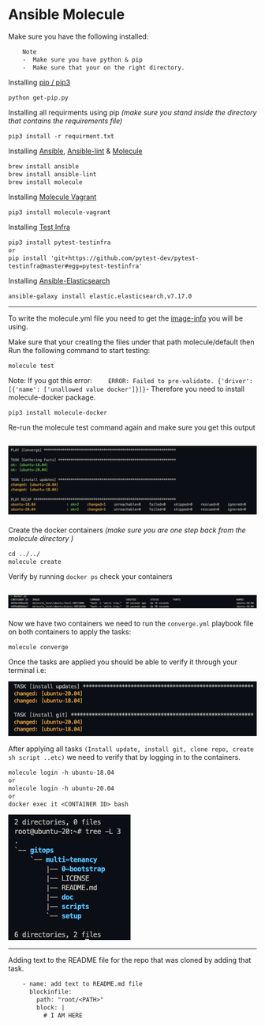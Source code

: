 # Ansible Molecule

Make sure you have the following installed:

        Note
        -  Make sure you have python & pip 
        -  Make sure that your on the right directory.

Installing [pip / pip3](https://github.com/pypa/pip)

```
python get-pip.py
```

Installing all requirments using pip _(make sure you stand inside the directory that contains the requirements file)_

```
pip3 install -r requirment.txt
```

Installing [Ansible](https://github.com/ansible/ansible.git), [Ansible-lint](https://github.com/ansible-community/ansible-lint.git) & [Molecule](https://github.com/ansible-community/molecule.git)

```
brew install ansible
brew install ansible-lint
brew install molecule
```

Installing [Molecule Vagrant](https://github.com/ansible-community/molecule-vagrant.git)

```
pip3 install molecule-vagrant
```

Installing [Test Infra](https://github.com/pytest-dev/pytest-testinfra.git)

```
pip3 install pytest-testinfra
or
pip install 'git+https://github.com/pytest-dev/pytest-testinfra@master#egg=pytest-testinfra'
```

Installing [Ansible-Elasticsearch](https://github.com/elastic/ansible-elasticsearch.git)

```
ansible-galaxy install elastic.elasticsearch,v7.17.0
```
---
To write the molecule.yml file you need to get the [image-info](https://hub.docker.com/_/ubuntu) you will be using.

Make sure that your creating the files under that path molecule/default then Run the following command to start testing:
```
molecule test
```
   Note: If you got this error:
         ```    
         ERROR: Failed to pre-validate. {'driver': [{'name': ['unallowed value docker']}]}
         ```- Therefore you need to install molecule-docker package.

```
pip3 install molecule-docker
```

Re-run the molecule test command again and make sure you get this output

![alt test](images/test1.png)
---

Create the docker containers _(make sure you are one step back from the molecule directory )_

```
cd ../../
molecule create
```
Verify by running `docker ps` check your containers

![alt containers](images/containers.png)
---

Now we have two containers we need to run the `converge.yml` playbook file on both containers to apply the tasks:

```
molecule converge
```
Once the tasks are applied you should be able to verify it through your terminal i.e:

![alt tasks](images/tasks.png)

After applying all tasks `(Install update, install git, clone repo, create sh script ..etc)` we need to verify that by logging in to the containers.

```
molecule login -h ubuntu-18.04
or
molecule login -h ubuntu-20.04
or 
docker exec it <CONTAINER ID> bash
```
![alt tree](images/tree.png)

---

Adding text to the README file for the repo that was cloned by adding that task.
```
    - name: add text to README.md file
      blockinfile:
        path: "root/<PATH>"
        block: |
          # I AM HERE
```
